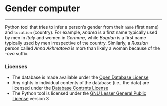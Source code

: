 # Gender computer
---

Python tool that tries to infer a person's gender from their `name` (first name) and `location` (country). For example, *Andrea* is a first name typically used by men in *Italy* and women in *Germany*, while *Bogdan* is a first name typically used by men irrespective of the country. Similarly, a *Russian* person called *Anna Akhmatova* is more than likely a woman because of the *-ova* suffix.


### Licenses

- The database is made available under the [Open Database License](http://opendatacommons.org/licenses/odbl/1.0/)
- Any rights in individual contents of the database (i.e., the data) are licensed under the [Database Contents License](http://opendatacommons.org/licenses/dbcl/1.0/)
- The Python tool is licensed under the [GNU Lesser General Public License](http://www.gnu.org/licenses/lgpl.txt) version 3
